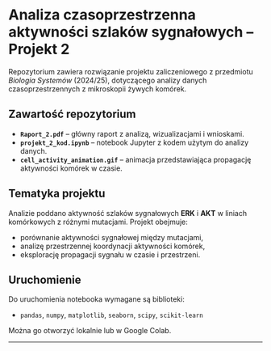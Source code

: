 # Analiza czasoprzestrzenna aktywności szlaków sygnałowych – Projekt 2

Repozytorium zawiera rozwiązanie projektu zaliczeniowego z przedmiotu *Biologia Systemów* (2024/25), dotyczącego analizy danych czasoprzestrzennych z mikroskopii żywych komórek.

## Zawartość repozytorium

- **`Raport_2.pdf`** – główny raport z analizą, wizualizacjami i wnioskami.
- **`projekt_2_kod.ipynb`** – notebook Jupyter z kodem użytym do analizy danych.
- **`cell_activity_animation.gif`** – animacja przedstawiająca propagację aktywności komórek w czasie.

## Tematyka projektu

Analizie poddano aktywność szlaków sygnałowych **ERK** i **AKT** w liniach komórkowych z różnymi mutacjami. Projekt obejmuje:
- porównanie aktywności sygnałowej między mutacjami,
- analizę przestrzennej koordynacji aktywności komórek,
- eksplorację propagacji sygnału w czasie i przestrzeni.

## Uruchomienie

Do uruchomienia notebooka wymagane są biblioteki:
- `pandas`, `numpy`, `matplotlib`, `seaborn`, `scipy`, `scikit-learn`

Można go otworzyć lokalnie lub w Google Colab.

---
